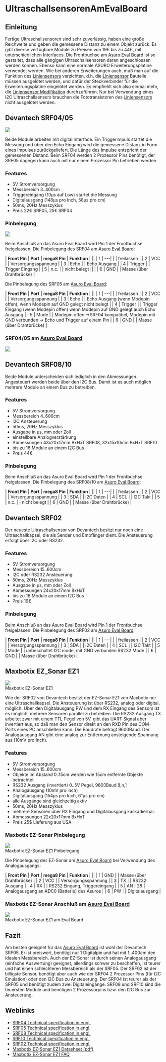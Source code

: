 # UltraschallsensorenAmEvalBoard

## Einleitung

Fertige Ultraschallsensoren sind sehr zuverlässig, haben eine große Reichweite und geben die gemessene Distanz zu einem Objekt zurück. Es gibt diverse verfügbare Module zu Preisen von 19€ bis zu 44€, mit unterschiedlichen Interfaces. Die Frontbuchse am [Asuro Eval Board][1] ist so gestaltet, dass alle gängigen Ultraschallsensoren daran angeschlossen werden können. Ebenso kann eine normale ASURO Erweiterungsplatine verwendet werden. Wie bei anderen Erweiterungen auch, muß man auf die Funktion des [Liniensensors][2] verzichten, d.h. die [Liniensensor][2] Bauteile müssen ausgelötet werden, und dafür der Steckverbinder für die Erweiterungsplatine eingelötet werden. Es empfiehlt sich also einmal mehr, die [Liniensensor Modifikation][3] durchzuführen. Nur bei Verwendung eines I2C Ultraschallsensors brauchen die Fototransistoren des [Liniensensors][2] nicht ausgelötet werden. 



## Devantech SRF04/05

![][4]

Beide Module arbeiten mit digital Interface. Ein Triggerimpuls startet die Messung und über den Echo Eingang wird die gemessene Distanz in Form eines Impulses zurückgeliefert. Die Länge des Impulse entspricht der gemessenen Distanz. Beim SRF04 werden 2 Prozessor Pins benötigt, der SRF05 dagegen kann auch mit nur einem Prozessor Pin betrieben werden. 



### Features

*   5V Stromversorgung 
*   Messbereich 3..400cm 
*   Triggereingang (10µs auf Low) startet die Messung 
*   Digitalausgang (148µs pro Inch, 58µs pro cm) 
*   50ms, 20Hz Messzyklus 
*   Preis 22€ SRF05, 25€ SRF04 



### Pinbelegung

![][5]

Beim Anschluß an das Asuro Eval Board wird Pin 1 der Frontbuchse freigelassen. Die Pinbelegung des SRF04 am [Asuro Eval Board][1]: 



| **Front Pin** | **Port** | **mega8 Pin** | **Funktion**             |
||
| 1             | \---|    |               | freilassen               |
| 2             | VCC      |               | Versorgungsspannung      |
| 3             | Echo     |               | Echo Ausgang             |
| 4             | Trigger  |               | Trigger Eingang          |
| 5             | n.c.     |               | nicht belegt ||          |
| 6             | GND      |               | Masse (über Drahtbrücke) |

Die Pinbelegung des SRF05 am [Asuro Eval Board][1]: 



| **Front Pin** | **Port** | **mega8 Pin** | **Funktion**                                                                                  |
||
| 1             | \---|    |               | freilassen                                                                                    |
| 2             | VCC      |               | Versorgungsspannung                                                                           |
| 3             | Echo     |               | Echo Ausgang (wenn Modepin offen), wenn Modepin auf GND gelegt nicht belegt                   |
| 4             | Trigger  |               | Trigger Eingang (wenn Modepin offen) wenn Modepin auf GND gelegt auch Echo Ausgang            |
| 5             | Mode     |               | Modepin offen ->SRF04 kompatibel, Modepin mit GND verbunden -> Echo und Trigger auf einem Pin |
| 6             | GND      |               | Masse (über Drahtbrücke)                                                                      |



### SRF04/05 am [Asuro Eval Board][1]

![][6]



## Devantech SRF08/10

Beide Module unterscheiden sich lediglich in den Abmessungen. Angesteuert werden beide über den I2C Bus. Damit ist es auch möglich mehrere Module an einem Bus zu betreiben. 



### Features 

*   5V Stromversorgung 
*   Messbereich 4..600cm 
*   I2C Ansteuerung 
*   50ms, 20Hz Messzyklus 
*   Ausgabe in µs, mm oder Zoll 
*   einstellbare Analogverstärkung 
*   Abmessungen 43x20x17mm BxHxT SRF08, 32x15x10mm BxHxT SRF10 
*   bis zu 16 Module an einem I2C Bus 
*   Preis 44€ 



### Pinbelegung

Beim Anschluß an das Asuro Eval Board wird Pin 1 der Frontbuchse freigelassen. Die Pinbelegung des SRF08/10 am [Asuro Eval Board][1]: 



| **Front Pin** | **Port** | **mega8 Pin** | **Funktion**             |
||
| 1             | \---|    |               | freilassen               |
| 2             | VCC      |               | Versorgungsspannung      |
| 3             | SDA      |               | I2C Daten                |
| 4             | SCL      |               | I2C Takt                 |
| 5             | n.c.     |               | nicht belegt             |
| 6             | GND      |               | Masse (über Drahtbrücke) |



## Devantech SRF02

Der neueste Ultraschallsensor von Devantech besitzt nur noch eine Ultraschallkapsel, die als Sender und Empfänger dient. Die Ansteuerung erfolgt über I2C oder RS232. 



### Features 

*   5V Stromversorgung 
*   Messbereich 15..600cm 
*   I2C oder RS232 Ansteuerung 
*   50ms, 20Hz Messzyklus 
*   Ausgabe in µs, mm oder Zoll 
*   Abmessungen 24x20x17mm BxHxT 
*   bis zu 16 Module an einem I2C Bus 
*   Preis 19€ 



### Pinbelegung

Beim Anschluß an das Asuro Eval Board wird Pin 1 der Frontbuchse freigelassen. Die Pinbelegung des SRF02 am [Asuro Eval Board][1]: 



| **Front Pin** | **Port** | **mega8 Pin** | **Funktion**                                        |
||
| 1             | \---|    |               | freilassen                                          |
| 2             | VCC      |               | Versorgungsspannung                                 |
| 3             | SDA      |               | I2C Daten                                           |
| 4             | SCL      |               | I2C Takt                                            |
| 5             | Mode     |               | unbeschaltet I2C mode, mit GND verbunden RS232 Mode |
| 6             | GND      |               | Masse (über Drahtbrücke)                            |



## Maxbotix EZ_Sonar EZ1

![][7]  
Maxbotix EZ-Sonar EZ1

Wie der SRF02 von Devantech besitzt der EZ-Sonar EZ1 von Maxbotix nur eine Ultraschallkapsel. Die Ansteuerung ist über RS232, analog oder digital. möglich. Über den Digitalausgang PW und dem RX Eingang des Sensors ist es möglich, mehrere Sensoren parallel zu betreiben. Die RS232 Ausgang TX arbeitet zwar mit einem TTL Pegel von 5V, gibt das UART Signal aber invertiert aus, so daß man den Sensor direkt an den RXD Pin des COM-Ports eines PC anschließen kann. Die Baudrate beträgt 9600Baud. Der Analogausgang AN gibt eine analog zur Entfernung ansteigende Spannung aus (10mV pro Inch). 



### Features

*   5V Stromversorgung 
*   Messbereich 15..600cm 
*   Objekte im Abstand 0..15cm werden wie 15cm entfernte Objekte betrachtet 
*   RS232 Ausgang (invertiert) 0..5V Pegel, 9600Baud 8,n,1 
*   Analogausgang (10mV pro inch) 
*   Digitalausgang (154µs pro Inch, 61µs pro cm) 
*   alle Ausgänge sind gleichzeitig aktiv 
*   50ms, 20Hz Messzyklus 
*   mehrere Sensoren über RX Eingang und Digitalausgang kaskadierbar. 
*   Abmessungen 22x20x17mm BxHxT 
*   Preis 25$ Lieferung aus USA 



### Maxbotix EZ-Sonar Pinbelegung

![][8]  
Maxbotix EZ-Sonar EZ1 Pinbelegung

Die Pinbelegung des EZ-Sonar am [Asuro Eval Board][1] bei Verwendung des Analogausgangs: 



| **Front Pin** | **Port** | **mega8 Pin** | **Funktion**                                |
||
| 1             | GND      |               | Masse (über Drahtbrücke)                    |
| 2             | VCC      |               | Versorgungsspannung                         |
| 3             | TX       |               | RS232 Ausgang                               |
| 4             | RX       |               | RS232 Eingang, Triggereingang               |
| 5             | AN       | 28            | Analogausgang an ADC0 (Batterie) des Asuros |
| 6             | PW       |               | Digitalausgang                              |



### Maxbotix EZ-Sonar Anschluß am [Asuro Eval Board][1]

![][9]  
Maxbotix EZ-Sonar EZ1 am Eval Board



## Fazit

Am besten geeignet für das [Asuro Eval Board][1] ist wohl der Devantech SRF05. Er ist preiswert, benötigt nur 1 Digitalpin und hat mit 1..400cm den idealen Messbereich. Auch der EZ-Sonar ist durch seinen Analogausgang (einfache Auswertung) geeignet, allerdings schwer zu beschaffen, ist teurer und hat einen schlechteren Messbereich als der SRF05. Der SRF02 ist der billigste Sensor, benötigt aber auch wie der SRF04 2 Prozessor Pins (für I2C Emulation) oder den I2C Bus zu Ansteuerung. Der SRF04 ist teurer als der SRF05 und benötigt zudem zwei Digitaleingänge. SRF08 und SRF10 sind die teuersten Module und benötigen 2 Prozessorpins bzw. den I2C Bus zur Ansteuerung. 



## Weblinks

*   [SRF04 Technical specification in engl.][10] 
*   [SRF05 Technical specification in engl.][11] 
*   [SRF08 Technical specification in engl.][12] 
*   [SRF10 Technical specification in engl.][13] 
*   [SRF02 Technical specification in engl.][14] 
*   [Maxbotix EZ-Sonar EZ1 Datasheet (pdf)][15] 
*   [Maxbotix EZ-Sonar EZ1 FAQ][16]

 [1]: http://www.asurowiki.de/pmwiki/pmwiki.php/Main/AsuroEvalBoard
 [2]: http://www.asurowiki.de/pmwiki/pmwiki.php/Main/Linienfolger
 [3]: http://www.asurowiki.de/pmwiki/pmwiki.php/Main/LiniensensorModifikation
 [4]: http://www.asurowiki.de/pmwiki/uploads/Main/srf04.jpg
 [5]: http://www.asurowiki.de/pmwiki/uploads/Main/srf04_pinout.jpg
 [6]: http://www.asurowiki.de/pmwiki/uploads/Main/srf04_eval.jpg
 [7]: http://www.asurowiki.de/pmwiki/uploads/Main/ezsonar.jpg
 [8]: http://www.asurowiki.de/pmwiki/uploads/Main/ezsonar_pinout.jpg
 [9]: http://www.asurowiki.de/pmwiki/uploads/Main/ezsonar_eval.jpg
 [10]: http://www.robot-electronics.co.uk/htm/srf04tech.htm
 [11]: http://www.robot-electronics.co.uk/htm/srf05tech.htm
 [12]: http://www.robot-electronics.co.uk/htm/srf08tech.shtml
 [13]: http://www.robot-electronics.co.uk/htm/srf10tech.htm
 [14]: http://www.robot-electronics.co.uk/htm/srf02tech.htm
 [15]: http://www.maxbotix.com/uploads/MaxSonar-EZ1-Datasheet.pdf
 [16]: http://www.maxbotix.com/MaxSonar-EZ1__FAQ.html